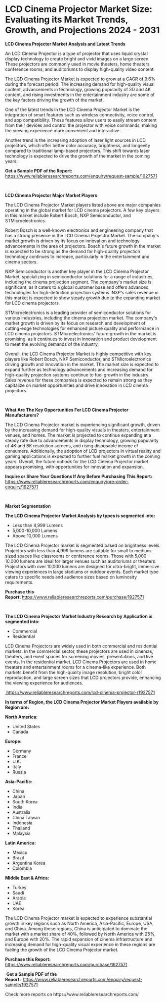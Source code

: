 <p><h1>LCD Cinema Projector Market Size: Evaluating its Market Trends, Growth, and Projections 2024 - 2031</h1></p><p><strong>LCD Cinema Projector Market Analysis and Latest Trends</strong></p>
<p><p>An LCD Cinema Projector is a type of projector that uses liquid crystal display technology to create bright and vivid images on a large screen. These projectors are commonly used in movie theaters, home theaters, conference rooms, and auditoriums to display high-quality video content.</p><p>The LCD Cinema Projector Market is expected to grow at a CAGR of 9.6% during the forecast period. The increasing demand for high-quality visual content, advancements in technology, growing popularity of 3D and 4K content, and rising investments in the entertainment industry are some of the key factors driving the growth of the market.</p><p>One of the latest trends in the LCD Cinema Projector Market is the integration of smart features such as wireless connectivity, voice control, and app compatibility. These features allow users to easily stream content from their devices and control the projector with voice commands, making the viewing experience more convenient and interactive.</p><p>Another trend is the increasing adoption of laser light sources in LCD projectors, which offer better color accuracy, brightness, and longevity compared to traditional lamp-based projectors. This shift towards laser technology is expected to drive the growth of the market in the coming years.</p></p>
<p><strong>Get a Sample PDF of the Report:&nbsp;</strong> <a href="https://www.reliableresearchreports.com/enquiry/request-sample/1927571">https://www.reliableresearchreports.com/enquiry/request-sample/1927571</a></p>
<p>&nbsp;</p>
<p><strong>LCD Cinema Projector Major Market Players</strong></p>
<p><p>The LCD Cinema Projector Market players listed above are major companies operating in the global market for LCD cinema projectors. A few key players in this market include Robert Bosch, NXP Semiconductor, and STMicroelectronics.</p><p>Robert Bosch is a well-known electronics and engineering company that has a strong presence in the LCD Cinema Projector Market. The company's market growth is driven by its focus on innovation and technology advancements in the area of projectors. Bosch's future growth in the market is expected to be strong as the demand for high-quality projection technology continues to increase, particularly in the entertainment and cinema sectors.</p><p>NXP Semiconductor is another key player in the LCD Cinema Projector Market, specializing in semiconductor solutions for a range of industries, including the cinema projection segment. The company's market size is significant, as it caters to a global customer base and offers advanced technologies for high-definition projection systems. NXP's sales revenue in this market is expected to show steady growth due to the expanding market for LCD cinema projectors.</p><p>STMicroelectronics is a leading provider of semiconductor solutions for various industries, including the cinema projection market. The company's market growth is driven by its focus on research and development of cutting-edge technologies for enhanced picture quality and performance in LCD cinema projectors. STMicroelectronics' future growth in the market is promising, as it continues to invest in innovation and product development to meet the evolving demands of the industry.</p><p>Overall, the LCD Cinema Projector Market is highly competitive with key players like Robert Bosch, NXP Semiconductor, and STMicroelectronics driving growth and innovation in the market. The market size is expected to expand further as technology advancements and increasing demand for high-quality projection systems continue to fuel growth in the industry. Sales revenue for these companies is expected to remain strong as they capitalize on market opportunities and drive innovation in LCD cinema projectors.</p></p>
<p>&nbsp;</p>
<p><strong>What Are The Key Opportunities For LCD Cinema Projector Manufacturers?</strong></p>
<p><p>The LCD Cinema Projector market is experiencing significant growth, driven by the increasing demand for high-quality visuals in theaters, entertainment venues, and homes. The market is projected to continue expanding at a steady rate due to advancements in display technology, growing popularity of 4K and 8K resolution screens, and rising disposable income of consumers. Additionally, the adoption of LCD projectors in virtual reality and gaming applications is expected to further fuel market growth in the coming years. Overall, the future outlook for the LCD Cinema Projector market appears promising, with opportunities for innovation and expansion.</p></p>
<p><strong>Inquire or Share Your Questions If Any Before Purchasing This Report:</strong> <a href="https://www.reliableresearchreports.com/enquiry/pre-order-enquiry/1927571">https://www.reliableresearchreports.com/enquiry/pre-order-enquiry/1927571</a></p>
<p>&nbsp;</p>
<p><strong>Market Segmentation</strong></p>
<p><strong>The LCD Cinema Projector Market Analysis by types is segmented into:</strong></p>
<p><ul><li>Less than 4,999 Lumens</li><li>5,000-10,000 Lumens</li><li>Above 10,000 Lumens</li></ul></p>
<p><p>The LCD Cinema Projector market is segmented based on brightness levels. Projectors with less than 4,999 lumens are suitable for small to medium-sized spaces like classrooms or conference rooms. Those with 5,000-10,000 lumens are ideal for larger venues such as auditoriums or theaters. Projectors with over 10,000 lumens are designed for ultra-bright, immersive viewing experiences in large stadiums or outdoor events. Each market type caters to specific needs and audience sizes based on luminosity requirements.</p></p>
<p><strong>Purchase this Report:&nbsp;</strong><a href="https://www.reliableresearchreports.com/purchase/1927571">https://www.reliableresearchreports.com/purchase/1927571</a></p>
<p>&nbsp;</p>
<p><strong>The LCD Cinema Projector Market Industry Research by Application is segmented into:</strong></p>
<p><ul><li>Commercial</li><li>Residential</li></ul></p>
<p><p>LCD Cinema Projectors are widely used in both commercial and residential markets. In the commercial sector, these projectors are used in cinemas, theaters, and event spaces for screening movies, presentations, and live events. In the residential market, LCD Cinema Projectors are used in home theaters and entertainment rooms for a cinema-like experience. Both markets benefit from the high-quality image resolution, bright color reproduction, and large screen sizes that LCD projectors provide, enhancing the viewing experience for audiences.</p></p>
<p><a href="https://www.reliableresearchreports.com/lcd-cinema-projector-r1927571">&nbsp;https://www.reliableresearchreports.com/lcd-cinema-projector-r1927571</a></p>
<p><strong>In terms of Region, the LCD Cinema Projector Market Players available by Region are:</strong></p>
<p>
    <p> <strong> North America: </strong>
        <ul>
            <li>United States</li>
            <li>Canada</li>
        </ul>
        </p> 
    <p> <strong> Europe: </strong>
        <ul>
            <li>Germany</li>
            <li>France</li>
            <li>U.K.</li>
            <li>Italy</li>
            <li>Russia</li>
        </ul>
        </p> 
    <p> <strong> Asia-Pacific: </strong>
        <ul>
            <li>China</li>
            <li>Japan</li>
            <li>South Korea</li>
            <li>India</li>
            <li>Australia</li>
            <li>China Taiwan</li>
            <li>Indonesia</li>
            <li>Thailand</li>
            <li>Malaysia</li>
        </ul>
        </p> 
    <p> <strong> Latin America: </strong>
        <ul>
            <li>Mexico</li>
            <li>Brazil</li>
            <li>Argentina Korea</li>
            <li>Colombia</li>
        </ul>
        </p> 
    <p> <strong> Middle East & Africa: </strong>
        <ul>
            <li>Turkey</li>
            <li>Saudi</li>
            <li>Arabia</li>
            <li>UAE</li>
            <li>Korea</li>
        </ul>
    </p>
    </p>
<p><p>The LCD Cinema Projector market is expected to experience substantial growth in key regions such as North America, Asia-Pacific, Europe, USA, and China. Among these regions, China is anticipated to dominate the market with a market share of 40%, followed by North America with 25%, and Europe with 20%. The rapid expansion of cinema infrastructure and increasing demand for high-quality visual experience in these regions are fueling the growth of the LCD Cinema Projector market.</p></p>
<p><strong>Purchase this Report: </strong><a href="https://www.reliableresearchreports.com/purchase/1927571">https://www.reliableresearchreports.com/purchase/1927571</a></p>
<p>&nbsp;<strong>Get a Sample PDF of the Report:&nbsp;&nbsp;</strong><a href="https://www.reliableresearchreports.com/enquiry/request-sample/1927571">https://www.reliableresearchreports.com/enquiry/request-sample/1927571</a></p>
<p><strong></strong></p>
<p>Check more reports on https://www.reliableresearchreports.com/</p>